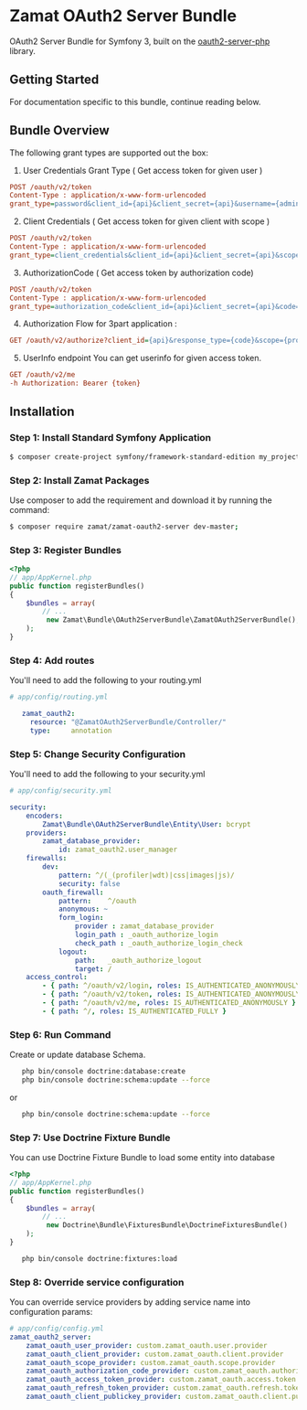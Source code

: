 # Zamat OAuth2 Server Bundle
OAuth2 Server Bundle for Symfony 3, built on the [oauth2-server-php](https://github.com/bshaffer/oauth2-server-php) library.

## Getting Started
For documentation specific to this bundle, continue reading below.

## Bundle Overview
The following grant types are supported out the box:

1) User Credentials Grant Type ( Get access token for given user )
```ini
POST /oauth/v2/token
Content-Type : application/x-www-form-urlencoded
grant_type=password&client_id={api}&client_secret={api}&username={admin}&password={admin}&scope={profile}
```

2) Client Credentials ( Get access token for given client with scope )
```ini
POST /oauth/v2/token
Content-Type : application/x-www-form-urlencoded
grant_type=client_credentials&client_id={api}&client_secret={api}&scope={profile}
```

3) AuthorizationCode ( Get access token by authorization code)
```ini
POST /oauth/v2/token
Content-Type : application/x-www-form-urlencoded
grant_type=authorization_code&client_id={api}&client_secret={api}&code={code}&redirect_uri={uri}
```

4) Authorization Flow for 3part application : 
```ini
GET /oauth/v2/authorize?client_id={api}&response_type={code}&scope={profile}&state={state}&redirect_uri={uri}
```

5) UserInfo endpoint
You can get userinfo for given access token. 
```ini
GET /oauth/v2/me
-h Authorization: Bearer {token}
```





## Installation

### Step 1: Install Standard Symfony Application 
``` bash
$ composer create-project symfony/framework-standard-edition my_project_name 
```

### Step 2: Install Zamat Packages
Use composer to add the requirement and download it by running the command:
``` bash
$ composer require zamat/zamat-oauth2-server dev-master; 
```

### Step 3: Register Bundles
``` php
<?php
// app/AppKernel.php
public function registerBundles()
{
    $bundles = array(
        // ...
         new Zamat\Bundle\OAuth2ServerBundle\ZamatOAuth2ServerBundle(), 
    );
}
```

### Step 4: Add routes
You'll need to add the following to your routing.yml

``` yaml
# app/config/routing.yml

   zamat_oauth2:
     resource: "@ZamatOAuth2ServerBundle/Controller/"    
     type:     annotation
```

### Step 5: Change Security Configuration

You'll need to add the following to your security.yml

``` yaml
# app/config/security.yml

security:
    encoders:
        Zamat\Bundle\OAuth2ServerBundle\Entity\User: bcrypt
    providers:    
        zamat_database_provider:
            id: zamat_oauth2.user_manager
    firewalls:
        dev:
            pattern: ^/(_(profiler|wdt)|css|images|js)/
            security: false
        oauth_firewall:
            pattern:    ^/oauth
            anonymous: ~  
            form_login:
                provider : zamat_database_provider
                login_path : _oauth_authorize_login
                check_path : _oauth_authorize_login_check   
            logout:
                path:   _oauth_authorize_logout
                target: /            
    access_control:
        - { path: ^/oauth/v2/login, roles: IS_AUTHENTICATED_ANONYMOUSLY }        
        - { path: ^/oauth/v2/token, roles: IS_AUTHENTICATED_ANONYMOUSLY }        
        - { path: ^/oauth/v2/me, roles: IS_AUTHENTICATED_ANONYMOUSLY }        
        - { path: ^/, roles: IS_AUTHENTICATED_FULLY }
```


### Step 6: Run Command

Create or update database Schema.
``` bash
   php bin/console doctrine:database:create
   php bin/console doctrine:schema:update --force
```
or
``` bash
   php bin/console doctrine:schema:update --force
```


### Step 7: Use Doctrine Fixture Bundle
You can use Doctrine Fixture Bundle to load some entity into database

``` php
<?php
// app/AppKernel.php
public function registerBundles()
{
    $bundles = array(
        // ...
         new Doctrine\Bundle\FixturesBundle\DoctrineFixturesBundle() 
    );
}
```
``` bash
   php bin/console doctrine:fixtures:load
```

### Step 8: Override service configuration
You can override service providers by adding service name into configuration params:
``` yaml
# app/config/config.yml
zamat_oauth2_server:
    zamat_oauth_user_provider: custom.zamat_oauth.user.provider
    zamat_oauth_client_provider: custom.zamat_oauth.client.provider
    zamat_oauth_scope_provider: custom.zamat_oauth.scope.provider
    zamat_oauth_authorization_code_provider: custom.zamat_oauth.authorization.code.provider
    zamat_oauth_access_token_provider: custom.zamat_oauth.access.token.provider
    zamat_oauth_refresh_token_provider: custom.zamat_oauth.refresh.token.provider    
    zamat_oauth_client_publickey_provider: custom.zamat_oauth.client.publickey.provider
```